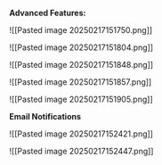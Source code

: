 **Advanced Features:**

![[Pasted image 20250217151750.png]]

![[Pasted image 20250217151804.png]]

![[Pasted image 20250217151848.png]]

![[Pasted image 20250217151857.png]]

![[Pasted image 20250217151905.png]]

**Email Notifications**

![[Pasted image 20250217152421.png]]

![[Pasted image 20250217152447.png]]

